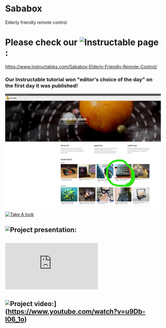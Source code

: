 # Sababox
Elderly friendly remote control

# Please check our ![Instructable page](https://www.instructables.com/Sababox-Elderly-Friendly-Remote-Control/):
https://www.instructables.com/Sababox-Elderly-Friendly-Remote-Control/
### Our Instructable tutorial won "editor's choice of the day" on the first day it was published!
[![Very exciting!!](https://github.com/omer-re/Sababox/blob/main/Editor's%20choice%20of%20the%20day/mainpage_shot.jpg)](https://github.com/omer-re/Sababox/raw/main/Editor's%20choice%20of%20the%20day/our%20project%20was%20featured_main%20page.png)

[![Take A look](https://i.imgur.com/zkU0o6T.jpeg)](https://www.instructables.com/Sababox-Elderly-Friendly-Remote-Control/)


## ![Project presentation:](https://docs.google.com/presentation/d/1DMn5VZ4cIvDRZib8nhPytUgjmQpMQCULvNPtbFujhZc/edit?usp=sharing)

## ![Project poster:](https://github.com/omer-re/Sababox/blob/main/Sababox%20CRML%20poster.pdf)

## ![Project video:](https://i.imgur.com/aPUgKLl.png)](https://www.youtube.com/watch?v=u9Db-l06_1o)
